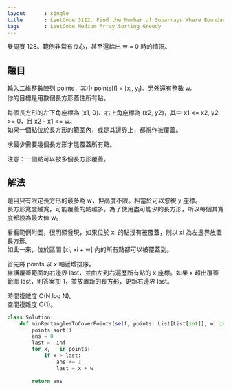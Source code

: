 ```yaml
---
layout      : single
title       : LeetCode 3112. Find the Number of Subarrays Where Boundary Elements Are Maximum
tags        : LeetCode Medium Array Sorting Greedy
---
```

雙周賽 128。範例非常有良心，甚至還給出 w = 0 時的情況。  

## 題目

輸入二維整數陣列 points，其中 points[i] = [x<sub>i</sub>, y<sub>i</sub>]。另外還有整數 w。  
你的目標是用數個長方形蓋住所有點。  

每個長方形的左下角座標為 (x1, 0)、右上角座標為 (x2, y2)，其中 x1 <= x2, y2 >= 0，且 x2 - x1 <= w。  
如果一個點位於長方形的範圍內，或是其邊界上，都視作被覆蓋。  

求最少需要幾個長方形才能覆蓋所有點。  

注意：一個點可以被多個長方形覆蓋。  

## 解法

題目只有限定長方形的最多為 w，但高度不限。相當於可以忽視 y 座標。  
長方形寬度越寬，可能覆蓋的點越多。為了使用盡可能少的長方形，所以每個其寬度都設為最大值 w。  

看看範例附圖，很明顯發現，如果位於 xi 的點沒有被覆蓋，則以 xi 為左邊界放置長方形。  
如此一來，位於區間 [xi, xi + w] 內的所有點都可以被覆蓋到。  

首先將 points 以 x 軸遞增排序。  
維護覆蓋範圍的右邊界 last，並由左到右遍歷所有點的 x 座標。如果 x 超出覆蓋範圍 last，則答案加 1，並放置新的長方形，更新右邊界 last。  

時間複雜度 O(N log N)。  
空間複雜度 O(1)。  

```python
class Solution:
    def minRectanglesToCoverPoints(self, points: List[List[int]], w: int) -> int:
        points.sort()
        ans = 0
        last = -inf
        for x, _ in points:
            if x > last:
                ans += 1
                last = x + w 
                
        return ans
```

